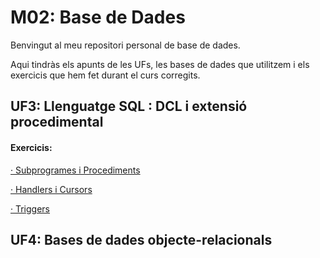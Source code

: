 # M02: Base de Dades

Benvingut al meu repositori personal de base de dades.

Aqui tindràs els apunts de les UFs, les bases de dades que utilitzem i els exercicis que hem fet durant el curs corregits.

## UF3: Llenguatge SQL :  DCL i extensió procedimental
#### Exercicis:
[&middot; Subprogrames i Procediments](https://github.com/jbascon/base_dades/blob/main/UF3/exercicis/subprogrames.md)

[&middot; Handlers i Cursors](https://github.com/jbascon/base_dades/blob/main/UF3/exercicis/handlers_cursors.md)

[&middot; Triggers](https://github.com/jbascon/base_dades/blob/main/UF3/exercicis/triggers.md)
## UF4: Bases de dades objecte-relacionals


